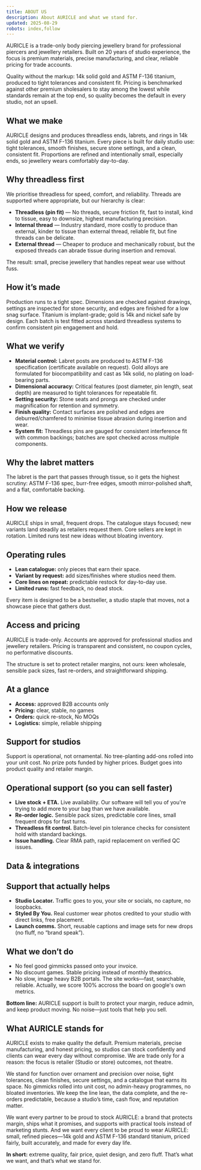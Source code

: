 ```yaml
---
title: ABOUT US
description: About AURICLE and what we stand for.
updated: 2025-08-29
robots: index,follow
---
```


<div className="information-page">

AURICLE is a trade-only body piercing jewellery brand for professional piercers and jewellery retailers. Built on 20 years of studio experience, the focus is premium materials, precise manufacturing, and clear, reliable pricing for trade accounts.

Quality without the markup: 14k solid gold and ASTM F-136 titanium, produced to tight tolerances and consistent fit. Pricing is benchmarked against other premium sholesalers to stay among the lowest while standards remain at the top end, so quality becomes the default in every studio, not an upsell.

## What we make

AURICLE designs and produces threadless ends, labrets, and rings in 14k solid gold and ASTM F-136 titanium. Every piece is built for daily studio use: tight tolerances, smooth finishes, secure stone settings, and a clean, consistent fit. Proportions are refined and intentionally small, especially ends, so jewellery wears comfortably day-to-day.

## Why threadless first

We prioritise threadless for speed, comfort, and reliability. Threads are supported where appropriate, but our hierarchy is clear:

- **Threadless (pin fit)** — No threads, secure friction fit, fast to install, kind to tissue, easy to downsize, highest manufacturing precision.
- **Internal thread** — Industry standard, more costly to produce than external, kinder to tissue than external thread, reliable fit, but fine threads can be delicate.
- **External thread** — Cheaper to produce and mechanically robust, but the exposed threads can abrade tissue during insertion and removal.

The result: small, precise jewellery that handles repeat wear use without fuss.

## How it’s made

Production runs to a tight spec. Dimensions are checked against drawings, settings are inspected for stone security, and edges are finished for a low snag surface. Titanium is implant-grade; gold is 14k and nickel safe by design. Each batch is test fitted across standard threadless systems to confirm consistent pin engagement and hold.

## What we verify

- **Material control:** Labret posts are produced to ASTM F-136 specification (certificate available on request). Gold alloys are formulated for biocompatibility and cast as 14k solid, no plating on load-bearing parts.
- **Dimensional accuracy:** Critical features (post diameter, pin length, seat depth) are measured to tight tolerances for repeatable fit.
- **Setting security:** Stone seats and prongs are checked under magnification for retention and symmetry.
- **Finish quality:** Contact surfaces are polished and edges are deburred/chamfered to minimise tissue abrasion during insertion and wear.
- **System fit:** Threadless pins are gauged for consistent interference fit with common backings; batches are spot checked across multiple components.

## Why the labret matters

The labret is the part that passes through tissue, so it gets the highest scrutiny: ASTM F-136 spec, burr-free edges, smooth mirror-polished shaft, and a flat, comfortable backing.

## How we release

AURICLE ships in small, frequent drops. The catalogue stays focused; new variants land steadily as retailers request them. Core sellers are kept in rotation. Limited runs test new ideas without bloating inventory.

## Operating rules

- **Lean catalogue:** only pieces that earn their space.
- **Variant by request:** add sizes/finishes where studios need them.
- **Core lines on repeat:** predictable restock for day-to-day use.
- **Limited runs:** fast feedback, no dead stock.

Every item is designed to be a bestseller, a studio staple that moves, not a showcase piece that gathers dust.

## Access and pricing

AURICLE is trade-only. Accounts are approved for professional studios and jewellery retailers. Pricing is transparent and consistent, no coupon cycles, no performative discounts.

The structure is set to protect retailer margins, not ours: keen wholesale, sensible pack sizes, fast re-orders, and straightforward shipping.

## At a glance

- **Access:** approved B2B accounts only
- **Pricing:** clear, stable, no games
- **Orders:** quick re-stock, No MOQs
- **Logistics:** simple, reliable shipping

## Support for studios

Support is operational, not ornamental. No tree-planting add-ons rolled into your unit cost. No prize pots funded by higher prices. Budget goes into product quality and retailer margin.

## Operational support (so you can sell faster)

- **Live stock + ETA.** Live availability. Our software will tell you of you're trying to add more to your bag than we have available.
- **Re-order logic.** Sensible pack sizes, predictable core lines, small frequent drops for fast turns.
- **Threadless fit control.** Batch-level pin tolerance checks for consistent hold with standard backings.
- **Issue handling.** Clear RMA path, rapid replacement on verified QC issues.

## Data & integrations


## Support that actually helps

- **Studio Locator.** Traffic goes to you, your site or socials, no capture, no loopbacks.
- **Styled By You.** Real customer wear photos credited to your studio with direct links, free placement.
- **Launch comms.** Short, reusable captions and image sets for new drops (no fluff, no “brand speak”).


## What we don’t do

- No feel good gimmicks passed onto your invoice.
- No discount games. Stable pricing instead of monthly theatrics.
- No slow, image heavy B2B portals. The site works—fast, searchable, reliable. Actually, we score 100% accross the board on google's own metrics.


**Bottom line:** AURICLE support is built to protect your margin, reduce admin, and keep product moving. No noise—just tools that help you sell.

## What AURICLE stands for

AURICLE exists to make quality the default. Premium materials, precise manufacturing, and honest pricing, so studios can stock confidently and clients can wear every day without compromise. We are trade only for a reason: the focus is retailer (Studio or store) outcomes, not theatre.

We stand for function over ornament and precision over noise, tight tolerances, clean finishes, secure settings, and a catalogue that earns its space. No gimmicks rolled into unit cost, no admin-heavy programmes, no bloated inventories. We keep the line lean, the data complete, and the re-orders predictable, because a studio’s time, cash flow, and reputation matter.

We want every partner to be proud to stock AURICLE: a brand that protects margin, ships what it promises, and supports with practical tools instead of marketing stunts. And we want every client to be proud to wear AURICLE: small, refined pieces—14k gold and ASTM F-136 standard titanium, priced fairly, built accurately, and made for every day life.

**In short:** extreme quality, fair price, quiet design, and zero fluff. That’s what we want, and that’s what we stand for.
</div>
